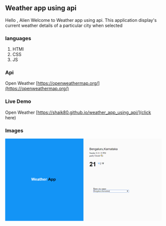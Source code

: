 ## Weather app using api

Hello , Alien
Welcome to Weather app using api.
This application display's current weather details of a particular city when selected
### languages

1. HTMl
2. CSS
3. JS

### Api

Open Weather [https://openweathermap.org/](https://openweathermap.org/)

### Live Demo

Open Weather [https://shaik80.github.io/weather_app_using_api/](click here)

### Images
<img src="https://github.com/shaik80/weather_app_using_api/blob/master/img/Weather%20App.png">
